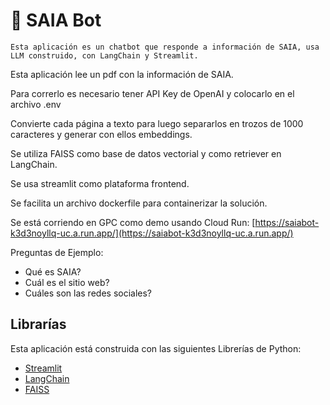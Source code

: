 # 💬 SAIA Bot
```
Esta aplicación es un chatbot que responde a información de SAIA, usa LLM construido, con LangChain y Streamlit.
```

Esta aplicación lee un pdf con la información de SAIA.

Para correrlo es necesario tener API Key de OpenAI y colocarlo en el archivo .env

Convierte cada página a texto para luego separarlos en trozos de 1000 caracteres y generar con ellos embeddings.

Se utiliza FAISS como base de datos vectorial y como retriever en LangChain.

Se usa streamlit como plataforma frontend.

Se facilita un archivo dockerfile para containerizar la solución.

Se está corriendo en GPC como demo usando Cloud Run:
[https://saiabot-k3d3noyllq-uc.a.run.app/](https://saiabot-k3d3noyllq-uc.a.run.app/)

Preguntas de Ejemplo:

- Qué es SAIA?
- Cuál es el sitio web?
- Cuáles son las redes sociales?


## Librarías

Esta aplicación está construida con las siguientes Librerías de Python:
- [Streamlit](https://streamlit.io/)
- [LangChain](https://www.langchain.com/)
- [FAISS](https://faiss.ai/)
